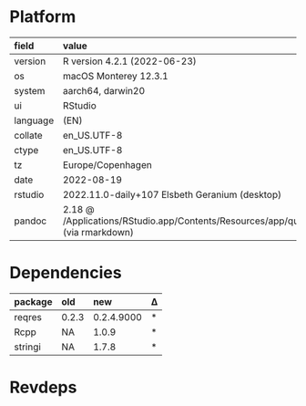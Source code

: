 # Platform

|field    |value                                                                                     |
|:--------|:-----------------------------------------------------------------------------------------|
|version  |R version 4.2.1 (2022-06-23)                                                              |
|os       |macOS Monterey 12.3.1                                                                     |
|system   |aarch64, darwin20                                                                         |
|ui       |RStudio                                                                                   |
|language |(EN)                                                                                      |
|collate  |en_US.UTF-8                                                                               |
|ctype    |en_US.UTF-8                                                                               |
|tz       |Europe/Copenhagen                                                                         |
|date     |2022-08-19                                                                                |
|rstudio  |2022.11.0-daily+107 Elsbeth Geranium (desktop)                                            |
|pandoc   |2.18 @ /Applications/RStudio.app/Contents/Resources/app/quarto/bin/tools/ (via rmarkdown) |

# Dependencies

|package |old   |new        |Δ  |
|:-------|:-----|:----------|:--|
|reqres  |0.2.3 |0.2.4.9000 |*  |
|Rcpp    |NA    |1.0.9      |*  |
|stringi |NA    |1.7.8      |*  |

# Revdeps

